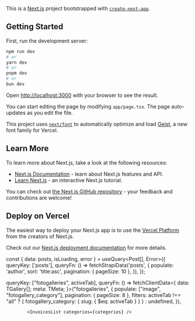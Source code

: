 This is a [Next.js](https://nextjs.org) project bootstrapped with [`create-next-app`](https://nextjs.org/docs/app/api-reference/cli/create-next-app).

## Getting Started

First, run the development server:

```bash
npm run dev
# or
yarn dev
# or
pnpm dev
# or
bun dev
```

Open [http://localhost:3000](http://localhost:3000) with your browser to see the result.

You can start editing the page by modifying `app/page.tsx`. The page auto-updates as you edit the file.

This project uses [`next/font`](https://nextjs.org/docs/app/building-your-application/optimizing/fonts) to automatically optimize and load [Geist](https://vercel.com/font), a new font family for Vercel.

## Learn More

To learn more about Next.js, take a look at the following resources:

- [Next.js Documentation](https://nextjs.org/docs) - learn about Next.js features and API.
- [Learn Next.js](https://nextjs.org/learn) - an interactive Next.js tutorial.

You can check out [the Next.js GitHub repository](https://github.com/vercel/next.js) - your feedback and contributions are welcome!

## Deploy on Vercel

The easiest way to deploy your Next.js app is to use the [Vercel Platform](https://vercel.com/new?utm_medium=default-template&filter=next.js&utm_source=create-next-app&utm_campaign=create-next-app-readme) from the creators of Next.js.

Check out our [Next.js deployment documentation](https://nextjs.org/docs/app/building-your-application/deploying) for more details.



  const { data: posts, isLoading, error } = useQuery<Post[], Error>({
    queryKey: ['posts'],
    queryFn: () =>
      fetchStrapiData<Post>('posts', {
        populate: 'author',
        sort: 'title:asc',
        pagination: { pageSize: 10 },
      }),
  });



  queryKey: ["fotogalleries", activeTab],
    queryFn: () =>
      fetchClientData<{
        data: TGallery[];
        meta: TMeta;
      }>("fotogalleries", {
        populate: ["image", "fotogallery_category"],
        pagination: { pageSize: 8 },
        filters:
          activeTab !== "all"
            ? { fotogallery_category: { slug: { $eq: activeTab } } }
            : undefined,
      }),



            <InvoicesList categories={categories} />